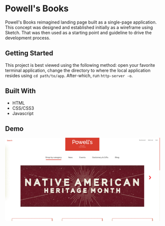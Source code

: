 # Powell's Books

Powell's Books reimagined landing page built as a single-page application.  This concept was designed and established initially as a wireframe using Sketch.  That was then used as a starting point and guideline to drive the development process. 

## Getting Started

This project is best viewed using the following method: open your favorite terminal application, change the directory to where the local application resides using `cd path/to/app`.  After-which, run `http-server -o`.


## Built With

* HTML
* CSS/CSS3
* Javascript


## Demo

![](demo.gif)
